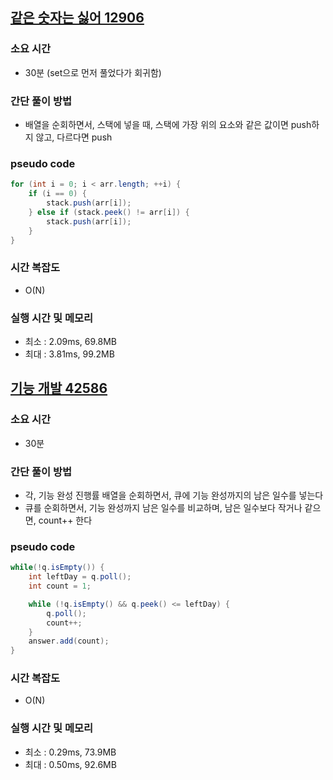 ## [같은 숫자는 싫어 12906](https://school.programmers.co.kr/learn/courses/30/lessons/12906)

### 소요 시간
- 30분 (set으로 먼저 풀었다가 회귀함)

### 간단 풀이 방법
- 배열을 순회하면서, 스택에 넣을 때, 스택에 가장 위의 요소와 같은 값이면 push하지 않고, 다르다면 push

### pseudo code
```java
for (int i = 0; i < arr.length; ++i) {
    if (i == 0) {
        stack.push(arr[i]);
    } else if (stack.peek() != arr[i]) {
        stack.push(arr[i]);
    }
}
```

### 시간 복잡도
- O(N)

### 실행 시간 및 메모리
- 최소 : 2.09ms, 69.8MB
- 최대 : 3.81ms, 99.2MB

## [기능 개발 42586](https://school.programmers.co.kr/learn/courses/30/lessons/42586)

### 소요 시간
- 30분

### 간단 풀이 방법
- 각, 기능 완성 진행률 배열을 순회하면서, 큐에 기능 완성까지의 남은 일수를 넣는다
- 큐를 순회하면서, 기능 완성까지 남은 일수를 비교하며, 남은 일수보다 작거나 같으면, count++ 한다

### pseudo code
```java
while(!q.isEmpty()) {
    int leftDay = q.poll();
    int count = 1;

    while (!q.isEmpty() && q.peek() <= leftDay) {
        q.poll();
        count++;
    }
    answer.add(count);
}
```

### 시간 복잡도
- O(N)

### 실행 시간 및 메모리
- 최소 : 0.29ms, 73.9MB
- 최대 : 0.50ms, 92.6MB

